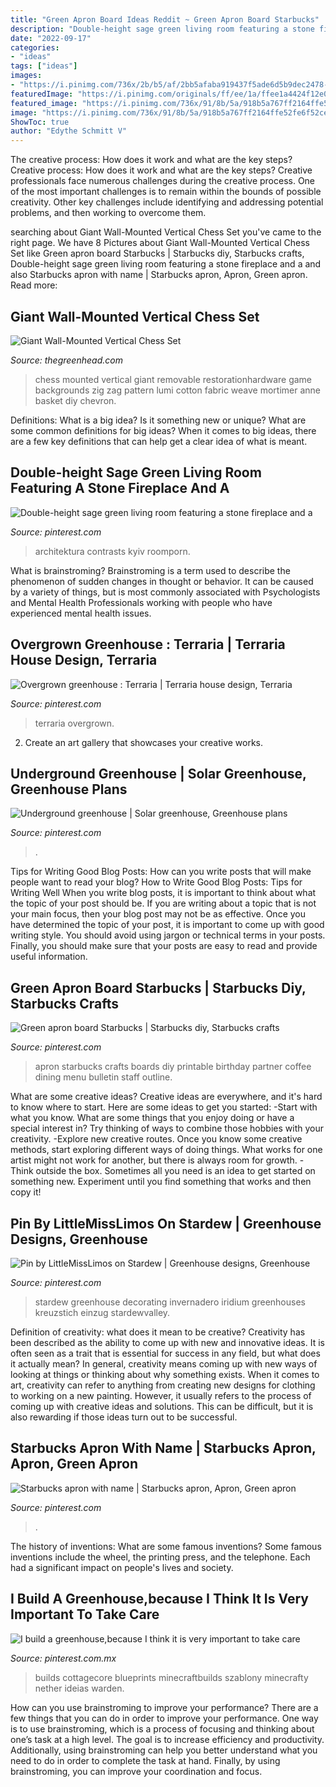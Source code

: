 ```yaml
---
title: "Green Apron Board Ideas Reddit ~ Green Apron Board Starbucks"
description: "Double-height sage green living room featuring a stone fireplace and a"
date: "2022-09-17"
categories:
- "ideas"
tags: ["ideas"]
images:
- "https://i.pinimg.com/736x/2b/b5/af/2bb5afaba919437f5ade6d5b9dec2478--green-apron-board-starbucks.jpg"
featuredImage: "https://i.pinimg.com/originals/ff/ee/1a/ffee1a4424f12e04009f256d586494f0.jpg"
featured_image: "https://i.pinimg.com/736x/91/8b/5a/918b5a767ff2164ffe52fe6f52ce15bb.jpg"
image: "https://i.pinimg.com/736x/91/8b/5a/918b5a767ff2164ffe52fe6f52ce15bb.jpg"
ShowToc: true
author: "Edythe Schmitt V"
---
```



The creative process: How does it work and what are the key steps?
Creative process: How does it work and what are the key steps?
Creative professionals face numerous challenges during the creative process. One of the most important challenges is to remain within the bounds of possible creativity. Other key challenges include identifying and addressing potential problems, and then working to overcome them.

	

		
searching about Giant Wall-Mounted Vertical Chess Set you've came to the right page. We have 8 Pictures about Giant Wall-Mounted Vertical Chess Set like Green apron board Starbucks | Starbucks diy, Starbucks crafts, Double-height sage green living room featuring a stone fireplace and a and also Starbucks apron with name | Starbucks apron, Apron, Green apron. Read more:
		
    
## Giant Wall-Mounted Vertical Chess Set

<img loading=lazy src="https://www.thegreenhead.com/imgs/giant-wall-mounted-vertical-chess-set-2.jpg" onerror="this.onerror=null;this.src='https://tse4.mm.bing.net/th?id=OIP.cV6LVIjGXS5Nz172GrJIlQHaHN&amp;pid=15.1';" alt="Giant Wall-Mounted Vertical Chess Set">

_Source: thegreenhead.com_

>chess mounted vertical giant removable restorationhardware game backgrounds zig zag pattern lumi cotton fabric weave mortimer anne basket diy chevron. 

	

Definitions: What is a big idea? Is it something new or unique? What are some common definitions for big ideas?
When it comes to big ideas, there are a few key definitions that can help get a clear idea of what is meant.

    
## Double-height Sage Green Living Room Featuring A Stone Fireplace And A

<img loading=lazy src="https://i.pinimg.com/736x/df/1e/37/df1e37f7a250a394e410324cc0b2bc89.jpg" onerror="this.onerror=null;this.src='https://tse2.mm.bing.net/th?id=OIP.1o79Pwb-hkmWN8umP-FhgAHaJQ&amp;pid=15.1';" alt="Double-height sage green living room featuring a stone fireplace and a">

_Source: pinterest.com_

>architektura contrasts kyiv roomporn. 

	

What is brainstroming?
Brainstroming is a term used to describe the phenomenon of sudden changes in thought or behavior. It can be caused by a variety of things, but is most commonly associated with Psychologists and Mental Health Professionals working with people who have experienced mental health issues.

    
## Overgrown Greenhouse : Terraria | Terraria House Design, Terraria

<img loading=lazy src="https://i.pinimg.com/736x/b1/e8/ef/b1e8effd29f5b4290cb5d8424a2951dd.jpg" onerror="this.onerror=null;this.src='https://tse4.mm.bing.net/th?id=OIP.nTsRgO3AQthL9_XfDYpZCgHaDt&amp;pid=15.1';" alt="Overgrown greenhouse : Terraria | Terraria house design, Terraria">

_Source: pinterest.com_

>terraria overgrown. 

	

2. Create an art gallery that showcases your creative works.

    
## Underground Greenhouse | Solar Greenhouse, Greenhouse Plans

<img loading=lazy src="https://i.pinimg.com/736x/91/8b/5a/918b5a767ff2164ffe52fe6f52ce15bb.jpg" onerror="this.onerror=null;this.src='https://tse2.mm.bing.net/th?id=OIP.z--cwlqc5Xluw6t51u2mywHaFf&amp;pid=15.1';" alt="Underground greenhouse | Solar greenhouse, Greenhouse plans">

_Source: pinterest.com_

>. 

	

Tips for Writing Good Blog Posts: How can you write posts that will make people want to read your blog?
How to Write Good Blog Posts: Tips for Writing Well
When you write blog posts, it is important to think about what the topic of your post should be.  If you are writing about a topic that is not your main focus, then your blog post may not be as effective.  Once you have determined the topic of your post, it is important to come up with good writing style.  You should avoid using jargon or technical terms in your posts.  Finally, you should make sure that your posts are easy to read and provide useful information.

    
## Green Apron Board Starbucks | Starbucks Diy, Starbucks Crafts

<img loading=lazy src="https://i.pinimg.com/736x/2b/b5/af/2bb5afaba919437f5ade6d5b9dec2478--green-apron-board-starbucks.jpg" onerror="this.onerror=null;this.src='https://tse1.mm.bing.net/th?id=OIP.Kr7t9es7JywTMl0xg8AqngHaJ3&amp;pid=15.1';" alt="Green apron board Starbucks | Starbucks diy, Starbucks crafts">

_Source: pinterest.com_

>apron starbucks crafts boards diy printable birthday partner coffee dining menu bulletin staff outline. 

	

What are some creative ideas?
Creative ideas are everywhere, and it's hard to know where to start. Here are some ideas to get you started: 
-Start with what you know. What are some things that you enjoy doing or have a special interest in? Try thinking of ways to combine those hobbies with your creativity. 
-Explore new creative routes. Once you know some creative methods, start exploring different ways of doing things. What works for one artist might not work for another, but there is always room for growth. 
-Think outside the box. Sometimes all you need is an idea to get started on something new. Experiment until you find something that works and then copy it!

    
## Pin By LittleMissLimos On Stardew | Greenhouse Designs, Greenhouse

<img loading=lazy src="https://i.redd.it/aeqcjhstbzxy.png" onerror="this.onerror=null;this.src='https://tse4.mm.bing.net/th?id=OIP.q3FmrZtdJzVCoUjIkgDhugHaIC&amp;pid=15.1';" alt="Pin by LittleMissLimos on Stardew | Greenhouse designs, Greenhouse">

_Source: pinterest.com_

>stardew greenhouse decorating invernadero iridium greenhouses kreuzstich einzug stardewvalley. 

	

Definition of creativity: what does it mean to be creative?
Creativity has been described as the ability to come up with new and innovative ideas. It is often seen as a trait that is essential for success in any field, but what does it actually mean? In general, creativity means coming up with new ways of looking at things or thinking about why something exists. When it comes to art, creativity can refer to anything from creating new designs for clothing to working on a new painting. However, it usually refers to the process of coming up with creative ideas and solutions. This can be difficult, but it is also rewarding if those ideas turn out to be successful.

    
## Starbucks Apron With Name | Starbucks Apron, Apron, Green Apron

<img loading=lazy src="https://i.pinimg.com/originals/ff/ee/1a/ffee1a4424f12e04009f256d586494f0.jpg" onerror="this.onerror=null;this.src='https://tse4.mm.bing.net/th?id=OIP.KmyIjPYFOaXZjVuqUybEkQHaNK&amp;pid=15.1';" alt="Starbucks apron with name | Starbucks apron, Apron, Green apron">

_Source: pinterest.com_

>. 

	

The history of inventions: What are some famous inventions?
Some famous inventions include the wheel, the printing press, and the telephone. Each had a significant impact on people's lives and society.

    
## I Build A Greenhouse,because I Think It Is Very Important To Take Care

<img loading=lazy src="https://i.pinimg.com/originals/ba/fd/24/bafd242577b937541bac2d9eca2c6a8f.png" onerror="this.onerror=null;this.src='https://tse4.mm.bing.net/th?id=OIP.5EBuaVzLXa6EjGqDTvwRiAHaEK&amp;pid=15.1';" alt="I build a greenhouse,because I think it is very important to take care">

_Source: pinterest.com.mx_

>builds cottagecore blueprints minecraftbuilds szablony minecrafty nether ideias warden. 

	

How can you use brainstroming to improve your performance?
There are a few things that you can do in order to improve your performance. One way is to use brainstroming, which is a process of focusing and thinking about one’s task at a high level. The goal is to increase efficiency and productivity. Additionally, using brainstroming can help you better understand what you need to do in order to complete the task at hand. Finally, by using brainstroming, you can improve your coordination and focus.

